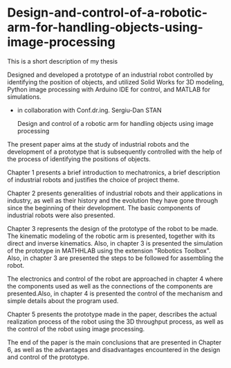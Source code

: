 # Design-and-control-of-a-robotic-arm-for-handling-objects-using-image-processing
This is a short description of my thesis

Designed and developed a prototype of an industrial robot controlled by identifying the position of objects, and utilized Solid Works for 3D modeling,
Python image processing with Arduino IDE for control, and MATLAB for simulations.
- in collaboration with Conf.dr.ing. Sergiu-Dan STAN

    Design and control of a robotic arm for handling objects using image processing
    


The present paper aims at the study of industrial robots and the development of a prototype that is subsequently controlled with the help of the process
of identifying the positions of objects.

Chapter 1 presents a brief introduction to mechatronics, a brief description of industrial robots and justifies the choice of project theme.

Chapter 2 presents generalities of industrial robots and their applications in industry, as well as their history and the evolution they have gone through
since the beginning of their development. The basic components of industrial robots were also presented.

Chapter 3 represents the design of the prototype of the robot to be made. The kinematic modeling of the robotic arm is presented, together with its direct 
and inverse kinematics. Also, in chapter 3 is presented the simulation of the prototype in MATHHLAB using the extension "Robotics Toolbox". Also, in chapter 3 are 
presented the steps to be followed for assembling the robot.

The electronics and control of the robot are approached in chapter 4 where the components used as well as the connections of the components are presented.Also,
in chapter 4 is presented the control of the mechanism and simple details about the program used.

Chapter 5 presents the prototype made in the paper, describes the actual realization process of the robot using the 3D throughput process, as well as the 
control of the robot using image processing.

The end of the paper is the main conclusions that are presented in Chapter 6, as well as the advantages and disadvantages encountered in the design and 
control of the prototype.
